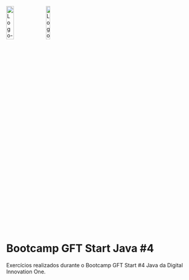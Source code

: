<p id="container" float="left" margin=60px>
  <img alt="Logo-dio" height=15% width=20% src="https://dio-events-bucket.s3.amazonaws.com/wp-content/uploads/2021/11/05170637/dio-fs-1.png"/>
  <img alt="Logo-Boot" height=15% width=15% src="https://hermes.digitalinnovation.one/tracks/f8bc60f2-9ca1-4389-be8b-dd0a18827f8c.png"/>
</p>

# Bootcamp GFT Start Java #4
Exercícios realizados durante o Bootcamp GFT Start #4 Java da Digital Innovation One.





